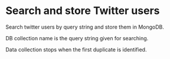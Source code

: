# Search and store Twitter users

Search twitter users by query string and store them in MongoDB.

DB collection name is the query string given for searching.

Data collection stops when the first duplicate is identified.